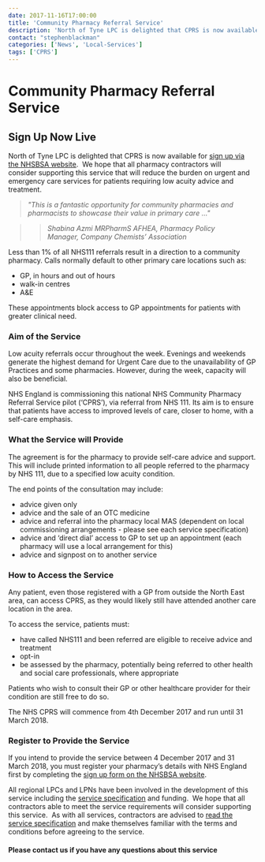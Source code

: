 ```yaml
---
date: 2017-11-16T17:00:00
title: 'Community Pharmacy Referral Service'
description: 'North of Tyne LPC is delighted that CPRS is now available for sign up via the NHSBSA website.  We hope that all pharmacy contractors will consider supporting this service that will reduce the burden on urgent and emergency care services for patients requiring low acuity advice and treatment.'
contact: "stephenblackman"
categories: ['News', 'Local-Services']
tags: ['CPRS']
---
```


# Community Pharmacy Referral Service  
## Sign Up Now Live  

North of Tyne LPC is delighted that CPRS is now available for [sign up via the NHSBSA website](http://www.nhsbsa.nhs.uk/CPRSnortheast).  We hope that all pharmacy contractors will consider supporting this service that will reduce the burden on urgent and emergency care services for patients requiring low acuity advice and treatment.  

> *"This is a fantastic opportunity for community pharmacies and
> pharmacists to showcase their value in primary care …"*  

> > *Shabina Azmi MRPharmS AFHEA, Pharmacy Policy Manager, Company Chemists’ Association*  

Less than 1% of all NHS111 referrals result in a direction to a community pharmacy. Calls normally default to other primary care locations such as:  

* GP, in hours and out of hours  
* walk-in centres  
* A&E  

These appointments block access to GP appointments for patients with greater clinical need.  

### Aim of the Service  

Low acuity referrals occur throughout the week. Evenings and weekends generate the highest demand for Urgent Care due to the unavailability of GP Practices and some pharmacies. However, during the week, capacity will also be beneficial.  

NHS England is commissioning this national NHS Community Pharmacy Referral Service pilot (‘CPRS’), via referral from NHS 111. Its aim is to ensure that patients have access to improved levels of care, closer to home, with a self-care emphasis.  

### What the Service will Provide  

The agreement is for the pharmacy to provide self-care advice and support. This will include printed information to all people referred to the pharmacy by NHS 111, due to a specified low acuity condition.  

The end points of the consultation may include:  
* advice given only  
* advice and the sale of an OTC medicine  
* advice and referral into the pharmacy local MAS (dependent on local commissioning arrangements - please see each service specification)  
* advice and ‘direct dial’ access to GP to set up an appointment (each pharmacy will use a local arrangement for this)  
* advice and signpost on to another service  

### How to Access the Service

Any patient, even those registered with a GP from outside the North East area, can access CPRS, as they would likely still have attended another care location in the area.  

To access the service, patients must:  

* have called NHS111 and been referred are eligible to receive advice and treatment  
* opt-in  
* be assessed by the pharmacy, potentially being referred to other health and social care professionals, where appropriate  

Patients who wish to consult their GP or other healthcare provider for their condition are still free to do so.  

The NHS CPRS will commence from 4th December 2017 and run until 31 March 2018.  

### Register to Provide the Service  

If you intend to provide the service between 4 December 2017 and 31 March 2018, you must register your pharmacy’s details with NHS England first by completing the [sign up form on the NHSBSA website](http://www.nhsbsa.nhs.uk/CPRSnortheast).  

All regional LPCs and LPNs have been involved in the development of this service including the [service specification](https://www.nhsbsa.nhs.uk/sites/default/files/2017-11/CPRS%20SLA%20FINAL_0.pdf) and funding.  We hope that all contractors able to meet the service requirements will consider supporting this service.  As with all services, contractors are advised to [read the service specification](https://www.nhsbsa.nhs.uk/sites/default/files/2017-11/CPRS%20SLA%20FINAL_0.pdf) and make themselves familiar with the terms and conditions before agreeing to the service.  

####  Please contact us if you have any questions about this service  
